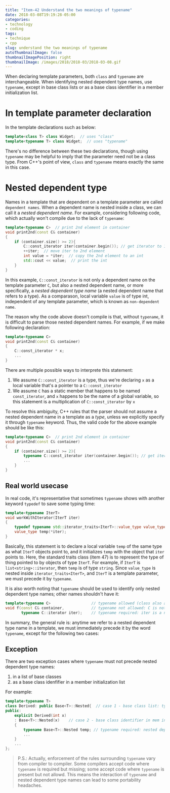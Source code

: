 ```yaml
---
title: "Item-42 Understand the two meanings of typename"
date: 2018-03-08T19:19:28-05:00
categories:
- technology
- coding
tags:
- technique
- cpp
slug: understand the two meanings of typename
autoThumbnailImage: false
thumbnailImagePosition: right
thumbnailImage: /images/2018/2018-03/2018-03-08.gif
---
```


When declaring template parameters, both `class` and `typename` are interchangeable. When identifying nested dependent type names, use `typename`, except in base class lists or as a base class identifier in a member initialization list.
<!--more-->
<!-- toc -->

# In template parameter declaration

In the template declarations such as below:

```cpp
template<class T> class Widget;  // uses "class"
template<typename T> class Widget;  // uses "typename"
```

There's no difference between these two declarations, though using `typename` may be helpful to imply that the parameter need not be a class type. From C++'s point of view, `class` and `typename` means exactly the same in this case.

# Nested dependent type

Names in a template that are dependent on a template parameter are called `dependent names`. When a dependent name is nested inside a class, we can call it a _nested dependent name_. For example, considering following code, which actually won't compile due to the lack of `typename`:

```cpp
template<typename C>  // print 2nd element in container
void print2nd(const C& container)
{
    if (container.size() >= 2){
        C::const_iterator iter(container.begin()); // get iterator to 1st element
        ++iter;  // move iter to 2nd element
        int value = *iter;  // copy the 2nd element to an int
        std::cout << value;  // print the int
    }
}
```

In this example, `C::const_iterator` is not only a dependent name on the template parameter `C`, but also a nested dependent name, or more specifically, a _nested dependent type name_ (a nested dependent name that refers to a type). As a comparason, local variable `value` is of type int, independent of any template parameter, which is known as `non-dependent name`.

The reason why the code above doesn't compile is that, without `typename`, it is difficult to parse those nested dependent names. For example, if we make following declaration:

```cpp
template<typename C>
void print2nd(const C& container)
{
    C::const_iterator * x;
    ...
}
```

There are multiple possible ways to interprete this statement:

1. We assume `C::const_iterator` is a type, thus we're declaring `x` as a local variable that's a pointer to a `C::const_iterator`
2. We assume `C` has a static member that happens to be named `const_iterator`, and `x` happens to be the name of a global variable, so this statement is a multiplication of `C::const_iterator` by `x`

To resolve this ambiguity, C++ rules that the parser should not assume a nested dependent name in a template as a _type_, unless we explicitly specify it through `typename` keyword. Thus, the valid code for the above example should be like this:

```cpp
template<typename C>  // print 2nd element in container
void print2nd(const C& container)
{
    if (container.size() >= 2){
        typename C::const_iterator iter(container.begin()); // get iterator to 1st element
        ...
    }
}
```

## Real world usecase

In real code, it's representative that sometimes `typename` shows with another keyword `typedef` to save some typing time:

```cpp
template<typename IterT>
void workWithIterator(IterT iter)
{
    typedef typename std::iterator_traits<IterT>::value_type value_type;
    value_type temp(*iter);
}
```

Basically, this statement is to declare a local variable `temp` of the same type as what `IterT` objects point to, and it initializes `temp` with the object that `iter` points to. Here, the standard traits class (item 47) is to represent the type of thing pointed to by objects of type `IterT`. For example, if `IterT` is `list<string>::iterator`, then `temp` is of type `string`. Since `value_type` is nested inside `iterator_traits<IterT>`, and `IterT` is a template parameter, we must precede it by `typename`.

It is also worth noting that `typename` should be used to identify only nested dependent type names; other names shouldn't have it:

```cpp
template<typename C>                  // typename allowed (class also allowed): template parameter declaration
void f(const C& container,            // typename not allowed: C is not a nested dependent type name
       typename C::iterator iter);    // typename required: iter is a nested dependent type name
```

In summary, the general rule is: anytime we refer to a nested dependent type name in a template, we must immediately precede it by the word `typename`, except for the following two cases:

## Exception

There are two exception cases where `typename` must not precede nested dependent type names:

1. in a list of base classes
2. as a base class idenfifier in a member initialization list

For example:

```cpp
template<typename T>
class Derived: public Base<T>::Nested{  // case 1 - base class list: typename not allowd
public:
    explicit Derived(int x)            
    : Base<T>::Nested(x)    // case 2 - base class identifier in mem init. list: typename not allowd
    {
        typename Base<T>::Nested temp; // typename required: nested dependent type not in the two exception cases
        ...
    }
    ...
};
```

>P.S.: Actually, enforcement of the rules surrounding `typename` vary from compiler to compiler. Some compilers accept code where `typename` is required but missing; some accept code where `typename` is present but not allowd. This means the interaction of `typename` and nested dependent type names can lead to some portability headaches.
